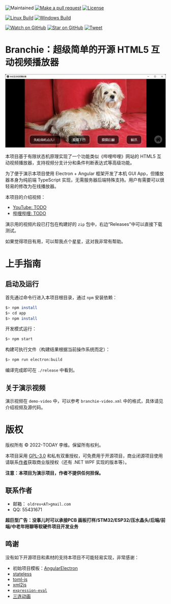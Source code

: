 
![Maintained][maintained-badge]
[![Make a pull request][prs-badge]][prs]
[![License][license-badge]](LICENSE)

[![Linux Build][linux-build-badge]][linux-build]
[![Windows Build][windows-build-badge]][windows-build]

[![Watch on GitHub][github-watch-badge]][github-watch]
[![Star on GitHub][github-star-badge]][github-star]
[![Tweet][twitter-badge]][twitter]

# Branchie：超级简单的开源 HTML5 互动视频播放器

![fsm](https://raw.githubusercontent.com/oldrev/branchie/master/docs/screen-shot.jpg)


本项目基于有限状态机原理实现了一个功能类似《哔哩哔哩》网站的 HTML5 互动视频播放器，支持视频分支计分和条件判断表达式等高级功能。

为了便于演示本项目使用 Electron + Angular 框架开发了本机 GUI App，但播放器本身为纯前端 TypeScript 实现，无需服务器后端特殊支持。用户有需要可以很轻易的修改为在线播放器。

本项目的介绍视频：

* [YouTube: TODO]()
* [哔哩哔哩: TODO]()

演示用的视频片段已打包在构建好的 `zip` 包中，右边“Releases”中可以直接下载测试。

如果觉得项目有用，可以帮我点个星星，这对我非常有帮助。

# 上手指南

## 启动及运行

首先通过命令行进入本项目根目录，通过 `npm` 安装依赖：

```bash
$> npm install 
$> cd app
$> npm install
```

开发模式运行：

```bash
$> npm start
```

构建可执行文件（构建结果根据当前操作系统而定）：
```bash
$> npm run electron:build
```

编译完成即可在 `./release` 中看到。

## 关于演示视频

演示视频在 `demo-video` 中，可以参考 `branchie-video.xml` 中的格式，具体请见介绍视频及源代码。

# 版权

版权所有 &copy; 2022-TODAY 李维。保留所有权利。

本项目采用 [GPL-3.0](https://github.com/oldrev/branchie/blob/master/LICENSE) 和私有双重授权，可免费用于开源项目，商业闭源项目使用请联系[作者](https://github.com/oldrev)获取商业版授权（还有 .NET WPF 实现的版本等）。

**注意：本项目为演示项目，作者不提供任何担保。**

## 联系作者

* 邮箱： `oldrev<AT>gmail.com`
* QQ: 55431671

**超巨型广告：没事儿时可以承接PCB 画板打样/STM32/ESP32/压水晶头/后端/前端/中老年陪聊等软硬件项目开发业务**

## 鸣谢

没有如下开源项目和素材的支持本项目不可能轻易实现，非常感谢：

* 初始项目模板：[AngularElectron](https://img.shields.io/badge/maintained-yes-brightgreen)
* [stateless]()
* [toml-js]()
* [xml2js]()
* [`expression-eval`]()
* [三连动画](https://www.bilibili.com/video/av96347968/)


[maintained-badge]: https://img.shields.io/badge/maintained-yes-brightgreen
[license-badge]: https://img.shields.io/badge/license-GPL3.0-blue.svg
[license]: https://github.com/oldrev/branchie/blob/master/LICENSE
[prs-badge]: https://img.shields.io/badge/PRs-welcome-red.svg
[prs]: http://makeapullrequest.com

[linux-build-badge]: https://github.com/oldrev/branchie/workflows/Linux%20Build/badge.svg
[linux-build]: https://github.com/oldrev/branchie/actions?query=workflow%3A%22Linux+Build%22
[windows-build-badge]: https://github.com/oldrev/branchie/workflows/Windows%20Build/badge.svg
[windows-build]: https://github.com/oldrev/branchie/actions?query=workflow%3A%22Windows+Build%22

[github-watch-badge]: https://img.shields.io/github/watchers/oldrev/branchie.svg?style=social
[github-watch]: https://github.com/oldrev/branchie/watchers
[github-star-badge]: https://img.shields.io/github/stars/oldrev/branchie.svg?style=social
[github-star]: https://github.com/oldrev/branchie/stargazers
[twitter]: https://twitter.com/intent/tweet?text=Check%20out%Branchie!%20https://github.com/oldrev/branchie%20%F0%9F%91%8D
[twitter-badge]: https://img.shields.io/twitter/url/https/github.com/oldrev/branchie.svg?style=social
